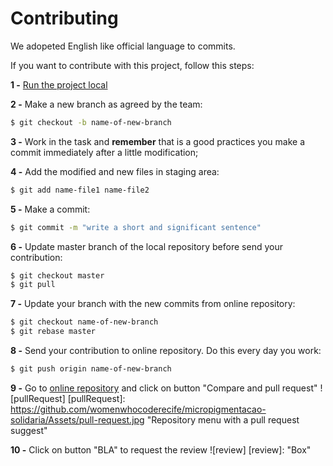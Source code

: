 # Contributing

We adopeted English like official language to commits.

If you want to contribute with this project, follow this steps:

**1 -** [Run the project local](https://github.com/womenwhocoderecife/micropigmentacao-solidaria/README.md)

**2 -** Make a new branch as agreed by the team:

```sh
$ git checkout -b name-of-new-branch
```

**3 -** Work in the task and **remember** that is a good practices you make a commit immediately after a little modification;

**4 -** Add the modified and new files in staging area:

```sh
$ git add name-file1 name-file2
```

**5 -** Make a commit:

```sh
$ git commit -m "write a short and significant sentence"
```

**6 -** Update master branch of the local repository before send your contribution:

```sh
$ git checkout master
$ git pull
```

**7 -** Update your branch with the new commits from online repository:

```sh
$ git checkout name-of-new-branch
$ git rebase master
```

**8 -** Send your contribution to online repository. Do this every day you work:

```sh
$ git push origin name-of-new-branch
```

**9 -** Go to [online repository](https://github.com/womenwhocoderecife/micropigmentacao-solidaria) and click on button "Compare and pull request"
![pullRequest]
[pullRequest]: https://github.com/womenwhocoderecife/micropigmentacao-solidaria/Assets/pull-request.jpg "Repository menu with a pull request suggest"

**10 -** Click on button "BLA" to request the review
![review]
[review]: "Box"
